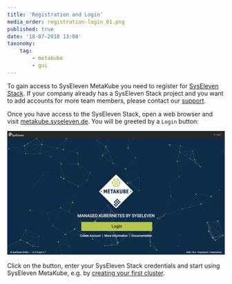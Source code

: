 ```yaml
---
title: 'Registration and Login'
media_order: registration-login_01.png
published: true
date: '18-07-2018 13:00'
taxonomy:
    tag:
        - metakube
        - gui
---
```


To gain access to SysEleven MetaKube you need to register for [SysEleven Stack](https://www.syseleven.de/syseleven-stack/). If your company already has a SysEleven Stack project and you want to add accounts for more team members, please contact our [support](../../04.Support/default.en.md).

Once you have access to the SysEleven Stack, open a web browser and visit [metakube.syseleven.de](https://metakube.syseleven.de/). You will be greeted by a `Login` button:

![MetaKube Start Page](registration-login_01.png)

Click on the button, enter your SysEleven Stack credentials and start using SysEleven MetaKube, e.g. by [creating your first cluster](../../03.Tutorials/02.create-a-cluster/default.en.md).

